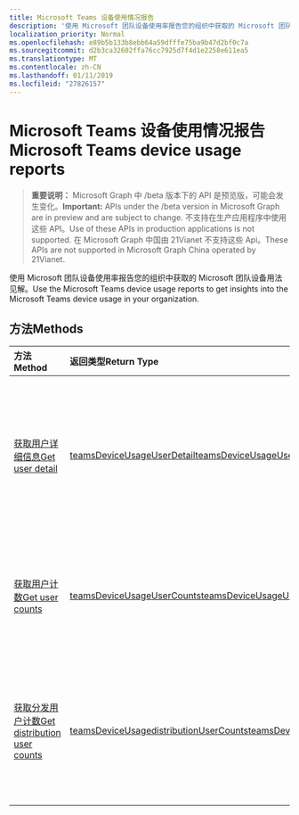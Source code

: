 ```yaml
---
title: Microsoft Teams 设备使用情况报告
description: '使用 Microsoft 团队设备使用率报告您的组织中获取的 Microsoft 团队设备用法见解。 '
localization_priority: Normal
ms.openlocfilehash: e89b5b133b8ebb64a59dfffe75ba9b47d2bf0c7a
ms.sourcegitcommit: d2b3ca32602ffa76cc7925d7f4d1e2258e611ea5
ms.translationtype: MT
ms.contentlocale: zh-CN
ms.lasthandoff: 01/11/2019
ms.locfileid: "27826157"
---
```

# <a name="microsoft-teams-device-usage-reports"></a><span data-ttu-id="49c3c-103">Microsoft Teams 设备使用情况报告</span><span class="sxs-lookup"><span data-stu-id="49c3c-103">Microsoft Teams device usage reports</span></span>

> <span data-ttu-id="49c3c-104">**重要说明：** Microsoft Graph 中 /beta 版本下的 API 是预览版，可能会发生变化。</span><span class="sxs-lookup"><span data-stu-id="49c3c-104">**Important:** APIs under the /beta version in Microsoft Graph are in preview and are subject to change.</span></span> <span data-ttu-id="49c3c-105">不支持在生产应用程序中使用这些 API。</span><span class="sxs-lookup"><span data-stu-id="49c3c-105">Use of these APIs in production applications is not supported.</span></span> <span data-ttu-id="49c3c-106">在 Microsoft Graph 中国由 21Vianet 不支持这些 Api。</span><span class="sxs-lookup"><span data-stu-id="49c3c-106">These APIs are not supported in Microsoft Graph China operated by 21Vianet.</span></span>

<span data-ttu-id="49c3c-107">使用 Microsoft 团队设备使用率报告您的组织中获取的 Microsoft 团队设备用法见解。</span><span class="sxs-lookup"><span data-stu-id="49c3c-107">Use the Microsoft Teams device usage reports to get insights into the Microsoft Teams device usage in your organization.</span></span> 

## <a name="methods"></a><span data-ttu-id="49c3c-108">方法</span><span class="sxs-lookup"><span data-stu-id="49c3c-108">Methods</span></span>

| <span data-ttu-id="49c3c-109">方法</span><span class="sxs-lookup"><span data-stu-id="49c3c-109">Method</span></span>                                   | <span data-ttu-id="49c3c-110">返回类型</span><span class="sxs-lookup"><span data-stu-id="49c3c-110">Return Type</span></span>                              | <span data-ttu-id="49c3c-111">说明</span><span class="sxs-lookup"><span data-stu-id="49c3c-111">Description</span></span>                              |
| :--------------------------------------- | :--------------------------------------- | :--------------------------------------- |
| [<span data-ttu-id="49c3c-112">获取用户详细信息</span><span class="sxs-lookup"><span data-stu-id="49c3c-112">Get user detail</span></span>](../api/reportroot-getteamsdeviceusageuserdetail.md) | [<span data-ttu-id="49c3c-113">teamsDeviceUsageUserDetail</span><span class="sxs-lookup"><span data-stu-id="49c3c-113">teamsDeviceUsageUserDetail</span></span>](../resources/teamsdeviceusageuserdetail.md) | <span data-ttu-id="49c3c-114">按用户获取有关 Microsoft Teams 设备使用情况的详细信息。</span><span class="sxs-lookup"><span data-stu-id="49c3c-114">Get details about Microsoft Teams device usage by user.</span></span> |
| [<span data-ttu-id="49c3c-115">获取用户计数</span><span class="sxs-lookup"><span data-stu-id="49c3c-115">Get user counts</span></span>](../api/reportroot-getteamsdeviceusageusercounts.md) | [<span data-ttu-id="49c3c-116">teamsDeviceUsageUserCounts</span><span class="sxs-lookup"><span data-stu-id="49c3c-116">teamsDeviceUsageUserCounts</span></span>](../resources/teamsdeviceusageusercounts.md) | <span data-ttu-id="49c3c-117">按设备类型获取每日唯一用户数。</span><span class="sxs-lookup"><span data-stu-id="49c3c-117">Get the number of daily unique users by device type.</span></span> |
| [<span data-ttu-id="49c3c-118">获取分发用户计数</span><span class="sxs-lookup"><span data-stu-id="49c3c-118">Get distribution user counts</span></span>](../api/reportroot-getteamsdeviceusagedistributionusercounts.md) | [<span data-ttu-id="49c3c-119">teamsDeviceUsagedistributionUserCounts</span><span class="sxs-lookup"><span data-stu-id="49c3c-119">teamsDeviceUsagedistributionUserCounts</span></span>](../resources/teamsdeviceusagedistributionusercounts.md) | <span data-ttu-id="49c3c-120">在选定的时间段内按设备类型获取唯一用户数。</span><span class="sxs-lookup"><span data-stu-id="49c3c-120">Get the number of unique users by device type over the selected time period.</span></span> |
